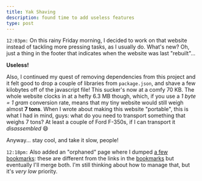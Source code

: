 ```yaml
---
title: Yak Shaving
description: found time to add useless features
type: post
---
```


`12:03pm:` On this rainy Friday morning, I decided to work on that website instead of tackling more pressing tasks, as I usually do. What's new? Oh, just a thing in the footer that indicates when the website was last "rebuilt"...

**Useless!**

Also, I continued my quest of removing dependencies from this project and it felt good to drop a couple of libraries from `package.json`, and shave a few kilobytes off of the javascript file! This sucker's now at a comfy 70 KB. The whole website clocks in at a hefty 6.3 MB though, which, if you use a _1 byte = 1 gram_ conversion rate, means that my tiny website would still weigh almost **7 tons**. When I wrote about making this website "portable", this is what I had in mind, guys: what do you need to transport something that weighs 7 tons? At least a couple of Ford F-350s, if I can transport it _disassembled_ 😄

Anyway... stay cool, and take it slow, people!

`12:18pm:` Also added an "orphaned" page where I dumped [a few bookmarks](/links): these are different from the links in the [bookmarks](/bookmarks) but eventually I'll merge both. I'm still thinking about how to manage that, but it's _very low_ priority.
